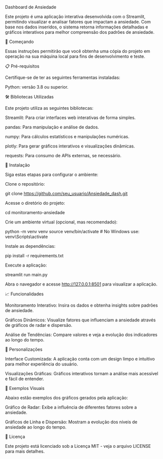 Dashboard de Ansiedade

Este projeto é uma aplicação interativa desenvolvida com o Streamlit, permitindo visualizar e analisar fatores que impactam a ansiedade. Com base nos dados inseridos, o sistema retorna informações detalhadas e gráficos interativos para melhor compreensão dos padrões de ansiedade.

🚀 Começando

Essas instruções permitirão que você obtenha uma cópia do projeto em operação na sua máquina local para fins de desenvolvimento e teste.

📋 Pré-requisitos

Certifique-se de ter as seguintes ferramentas instaladas:

Python: versão 3.8 ou superior.

🛠️ Bibliotecas Utilizadas

Este projeto utiliza as seguintes bibliotecas:

Streamlit: Para criar interfaces web interativas de forma simples.

pandas: Para manipulação e análise de dados.

numpy: Para cálculos estatísticos e manipulações numéricas.

plotly: Para gerar gráficos interativos e visualizações dinâmicas.

requests: Para consumo de APIs externas, se necessário.

🔧 Instalação

Siga estas etapas para configurar o ambiente:

Clone o repositório:

git clone https://github.com/seu_usuario/Ansiedade_dash.git

Acesse o diretório do projeto:

cd monitoramento-ansiedade

Crie um ambiente virtual (opcional, mas recomendado):

python -m venv venv
source venv/bin/activate  # No Windows use: venv\Scripts\activate

Instale as dependências:

pip install -r requirements.txt

Execute a aplicação:

streamlit run main.py

Abra o navegador e acesse http://127.0.0.1:8501 para visualizar a aplicação.

📈 Funcionalidades

Monitoramento Interativo: Insira os dados e obtenha insights sobre padrões de ansiedade.

Gráficos Dinâmicos: Visualize fatores que influenciam a ansiedade através de gráficos de radar e dispersão.

Análise de Tendências: Compare valores e veja a evolução dos indicadores ao longo do tempo.

🎨 Personalizações

Interface Customizada: A aplicação conta com um design limpo e intuitivo para melhor experiência do usuário.

Visualizações Gráficas: Gráficos interativos tornam a análise mais acessível e fácil de entender.

📸 Exemplos Visuais

Abaixo estão exemplos dos gráficos gerados pela aplicação:

Gráfico de Radar: Exibe a influência de diferentes fatores sobre a ansiedade.

Gráficos de Linha e Dispersão: Mostram a evolução dos níveis de ansiedade ao longo do tempo.

📄 Licença

Este projeto está licenciado sob a Licença MIT - veja o arquivo LICENSE para mais detalhes.

